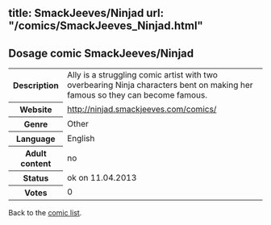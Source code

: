 title: SmackJeeves/Ninjad
url: "/comics/SmackJeeves_Ninjad.html"
---
Dosage comic SmackJeeves/Ninjad
-----------------------------------------

<table class="comicinfo">
<tr>
<th>Description</th><td>Ally is a struggling comic artist with two overbearing Ninja characters bent on making her famous so they can become famous.</td>
</tr>
<tr>
<th>Website</th><td><a href="http://ninjad.smackjeeves.com/comics/">http://ninjad.smackjeeves.com/comics/</a></td>
</tr>
<tr>
<th>Genre</th><td>Other</td>
</tr>
<tr>
<th>Language</th><td>English</td>
</tr>
<tr>
<th>Adult content</th><td>no</td>
</tr>
<tr>
<th>Status</th><td>ok on 11.04.2013</td>
</tr>
<tr>
<th>Votes</th><td>0</div></td>
</tr>
</table>

Back to the [comic list](../comic-index.html).
